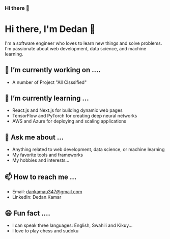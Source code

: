 ### Hi there 👋
# Hi there, I'm Dedan 👋

I'm a software engineer who loves to learn new things and solve problems. I'm passionate about web development, data science, and machine learning. 

## 🔭 I’m currently working on ....

- A number of Project "All Clsssified"

## 🌱 I’m currently learning ...

- React.js and Next.js for building dynamic web pages
- TensorFlow and PyTorch for creating deep neural networks
- AWS and Azure for deploying and scaling applications

## 💬 Ask me about ...

- Anything related to web development, data science, or machine learning
- My favorite tools and frameworks
- My hobbies and interests...

## 📫 How to reach me ...

- Email: dankamau347@gmail.com
- LinkedIn: Dedan.Kamar

## 😄 Fun fact ....

- I can speak three languages: English, Swahili and Kikuy...
- I love to play chess and sudoku

<!--
**Dedan-Kamar/Dedan-Kamar** is a ✨ _special_ ✨ repository because its `README.md` (this file) appears on your GitHub profile.

Here are some ideas to get you started:

- 🔭 I’m currently working on ...
- 🌱 I’m currently learning ...
- 👯 I’m looking to collaborate on ...
- 🤔 I’m looking for help with ...
- 💬 Ask me about ...
- 📫 How to reach me: ...
- 😄 Pronouns: ...
- ⚡ Fun fact: ...
-->
